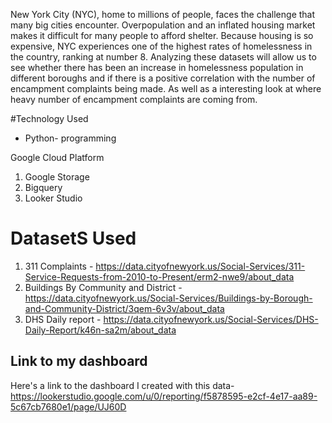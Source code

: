 New York City (NYC), home to millions of people, faces the challenge that many big cities encounter. Overpopulation and an inflated housing market makes it difficult for many people to afford shelter. Because housing is so expensive, NYC experiences one of the highest rates of homelessness in the country, ranking at number 8. Analyzing these datasets will allow us to see whether there has been an increase in homelessness population in different boroughs and if there is a positive correlation with the number of encampment complaints being made. As well as a interesting look at where heavy number of encampment complaints are coming from.  

#Technology Used
* Python- programming

Google Cloud Platform 
1. Google Storage
2. Bigquery
3. Looker Studio

# DatasetS Used

1. 311 Complaints - https://data.cityofnewyork.us/Social-Services/311-Service-Requests-from-2010-to-Present/erm2-nwe9/about_data
2. Buildings By Community and District - https://data.cityofnewyork.us/Social-Services/Buildings-by-Borough-and-Community-District/3qem-6v3v/about_data
3. DHS Daily report - https://data.cityofnewyork.us/Social-Services/DHS-Daily-Report/k46n-sa2m/about_data

## Link to my dashboard
Here's a link to the dashboard I created with this data- https://lookerstudio.google.com/u/0/reporting/f5878595-e2cf-4e17-aa89-5c67cb7680e1/page/UJ60D
